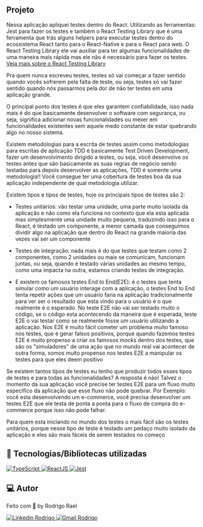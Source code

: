 ## Projeto

Nessa aplicação apliquei testes dentro do React.
Utilizando as ferramentas: Jest para fazer os testes e também o React Testing Library que é uma ferramenta que trás alguns helpers para executar testes dentro do ecossistema React tanto para o React-Native e para o React para web.
O React Testing Library ele vai auxiliar para ter algumas funcionalidades de uma maneira mais rápida mas ele não é necessário para fazer os testes.
[Veja mais sobre o React Testing Library](https://testing-library.com/docs/react-testing-library/intro/)

<LINKEDIN>
Pra quem nunca escreveu testes, testes só vai começar a fazer sentido quando vocês sofrerem pela falta de teste, ou seja, testes só vai fazer sentido quando nós passarmos pela dor de não ter testes em uma aplicação grande.
<LINKEDIN />

O principal ponto dos testes é que eles garantem confiabilidade, isso nada mais é do que basicamente desenvolver o software com segurança, ou seja, significa adicionar novas funcionalidades ou mexer em funcionalidades existentes sem aquele medo constante de estar quebrando algo no nosso sistema.

Existem metodologias para a escrita de testes assim como metodologias para escritas de aplicação
TDD é basicamente Test Driven Development, fazer um desenvolvimento dirigido a testes, ou seja, você desenvolve os testes antes que são basicamente as suas regras de negócio sendo testadas para depois desenvolver as aplicações, TDD é somente uma metodologia!! Você consegue ter uma cobertura de testes boa da sua aplicação independente de qual metodologia utilizar.

Existem tipos e tipos de testes, hoje os principais tipos de testes são 2:

- Testes unitários: vão testar uma unidade, uma parte muito isolada da aplicação e não como ela funciona no contexto que ela esta aplicada mas simplesmente uma unidade muito pequena, traduzindo isso para o React, é testado um componente, a menor camada que conseguimos dividir algo na aplicação que dentro do React na grande maioria das vezes vai ser um componente

- Testes de integração: nada mais é do que testes que testam como 2 componentes, como 2 unidades ou mais se comunicam, funcionam juntas, ou seja, quando é testado várias unidades ao mesmo tempo, como uma impacta na outra, estamos criando testes de integração.

- E existem os famosos testes End to End(E2E): é o testes que tenta simular como um usuário interage com a aplicação, o testes End to End tenta repetir ações que um usuário faria na aplicação tradicionalmente para ver ser o resultado que esta vindo para o usuário é o que realmente é o esperado. No teste E2E não vai ser testado muito o código, se o código esta acontecendo da maneira que é esperada, teste E2E o vai testar como se realmente fosse um usuário utilizando a aplicação.
Nos E2E é muito fácil cometer um problema muito famoso nos testes, que é gerar falsos positivos, porque quando fazemos testes E2E é muito propenso a criar os famosos mocks dentro dos testes, que são os "simuladores" de uma ação que no mundo real vai acontecer de outra forma, somos muito propenso nos testes E2E a manipular os testes para que eles deem positivo 

<LINKEDIN>
Se existem tantos tipos de testes eu tenho que produzir todos esses tipos de testes e para todas as funcionalidades?
A resposta é não! Talvez o momento da sua aplicação você precise ter testes E2E para um fluxo muito específico da aplicação que esse fluxo não pode quebrar.
Por Exemplo: você esta desenvolvendo um e-commerce, você precisa desenvolver um testes E2E que ele testa de ponta a ponta para o fluxo de compra do e-commerce porque isso não pode falhar.

Para quem esta iniciando no mundo dos testes o mais fácil são os testes unitários, porque nesse tipo de teste é testado um pedaço muito isolado da aplicação e eles são mais fáceis de serem testados no começo
<LINKEDIN />

## 🚀 Tecnologias/Bibliotecas utilizadas
  
<a href="https://www.typescriptlang.org/" target="_blank"> <img src="https://img.shields.io/badge/-TypeScript-3178C6?style=flat-square&logo=TypeScript&logoColor=white" alt="TypeScript"> </a>
<a href="https://pt-br.reactjs.org/" target="_blank"> <img src="https://img.shields.io/badge/-ReactJS-61dafb?style=flat-square&logo=React&logoColor=white" alt="ReactJS"> </a>
<a href="https://jestjs.io/pt-BR/" target="_blank"> <img src="https://img.shields.io/badge/-Jest-FF7800?style=flat-square&logo=jest&logoColor=white" alt="Jest"> </a>
  
## 💻 Autor

Feito com 💜 by Rodrigo Rael

<a href="https://www.linkedin.com/in/rodrigo-rael-a7a4b51a9/" target="_blank"> <img src="https://img.shields.io/badge/-RodrigoRael-blue?style=flat-square&logo=Linkedin&logoColor=white&link=https" alt="Linkedin Rodrigo"> </a>
<a href="https://img.shields.io/badge/-rodrigorael53@gmail.com-c14438?style=flat-square&logo=Gmail&logoColor=white&link=mailto:rodrigorael53@gmail.com" target="_blank"> <img src="https://img.shields.io/badge/-rodrigorael53@gmail.com-c14438?style=flat-square&logo=Gmail&logoColor=white&link=mailto:rodrigorael53@gmail.com" alt="Gmail Rodrigo"> </a>
